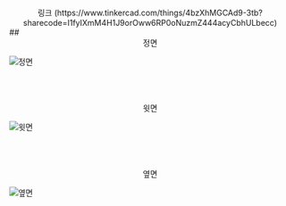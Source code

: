 ###
<div align="center">
링크 (https://www.tinkercad.com/things/4bzXhMGCAd9-3tb?sharecode=I1fyIXmM4H1J9orOww6RP0oNuzmZ444acyCbhULbecc)<br/>
</div>
##
<div align="center">
  정면<br/>
</div>

![정면](https://github.com/qkralstjd9917/3TB/assets/148943234/a369b7a0-b92b-4bb3-9fef-9bfb656ef937)<br/><br/><br/>
##
<div align="center">
  윗면<br/>
</div>

![윗면](https://github.com/qkralstjd9917/3TB/assets/148943234/214d9879-2e83-461f-98f7-81db87880909)<br/><br/><br/>
##
<div align="center">
 옆면<br/>
</div>

![옆면](https://github.com/qkralstjd9917/3TB/assets/148943234/07c18e68-ad40-4609-adee-69419a310151)
